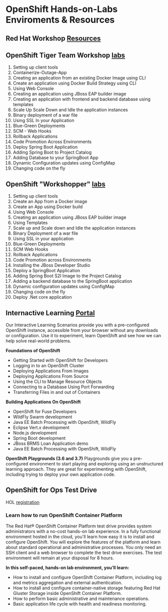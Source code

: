 # OpenShift Hands-on-Labs Enviroments & Resources

## Red Hat Workshop [Resources](https://github.com/RedHatWorkshops)

## OpenShift Tiger Team Workshop [labs](https://github.com/RedHatWorkshops/openshiftv3-workshop)

1. Setting up client tools
1. Containerize-Outage-App
1. Creating an application from an existing Docker Image using CLI
1. Create an application using Docker Build Strategy using CLI
1. Using Web Console
1. Creating an application using JBoss EAP builder image
1. Creating an application with frontend and backend database using templates
1. Scale Up Scale Down and Idle the application instances
1. Binary deployment of a war file
1. Using SSL In your Application
1. Blue-Green Deployments
1. SCM - Web Hooks
1. Rollback Applications
1. Code Promotion Across Environments
1. Deploy Spring Boot Application
1. Adding Spring Boot to Project Catalog
1. Adding Database to your SpringBoot App
1. Dynamic Configuration updates using ConfigMap
1. Changing code on the fly

## OpenShift "Workshopper" [labs](http://labs.apps.ocp.cloudvillage.in/#/workshop/ocptigerteam/module/0-setting-up-client-tools)
1. Setting up client tools
2. Create an App from a Docker image
3. Create an App using Docker build
4. Using Web Console
5. Creating an application using JBoss EAP builder image
6. Using Templates
7. Scale up and Scale down and Idle the application instances
8. Binary Deployment of a war file
9. Using SSL in your application
10. Blue-Green Deployments
11. SCM Web Hooks
12. Rollback Applications
13. Code Promotion across Environments
14. Installing the JBoss Developer Studio
15. Deploy a SpringBoot Application
16. Adding Spring Boot S2I Image to the Project Catalog
17. Adding a backend database to the SpringBoot application
18. Dynamic configuration updates using ConfigMap
19. Changing code on the fly
20. Deploy .Net core application

## Internactive Learning [Portal](https://learn.openshift.com)
Our Interactive Learning Scenarios provide you with a pre-configured OpenShift instance, accessible from your browser without any downloads or configuration. Use it to experiment, learn OpenShift and see how we can help solve real-world problems.

**Foundations of OpenShift**
* Getting Started with OpenShift for Developers
* Logging in to an OpenShift Cluster
* Deploying Applications From Images
* Deploying Applications From Source
* Using the CLI to Manage Resource Objects
* Connecting to a Database Using Port Forwarding
* Transferring Files in and out of Containers

**Building Applications On OpenShift**
* OpenShift for Fuse Developers
* WildFly Swarm development
* Java EE Batch Processing with OpenShift, WildFly
* Eclipse Vert.x development
* Node.js development
* Spring Boot development
* JBoss BRMS Loan Application demo
* Java EE Batch Processing with OpenShift, WildFly

**OpenShift Playgrounds (3.6 and 3.7)**
Playgrounds give you a pre-configured environment to start playing and exploring using an unstructured learning approach. They are great for experimenting with OpenShift, including trying to deploy your own application code.

## OpenShift for Ops Test Drive
HOL [registration](https://www.redhat.com/en/engage/openshift-storage-testdrive-20170718)
### Learn how to run OpenShift Container Platform
The Red Hat® OpenShift Container Platform test drive provides system administrators with a no-cost hands-on lab experience. In a fully functional environment hosted in the cloud, you'll learn how easy it is to install and configure OpenShift. You will explore the features of the platform and learn about standard operational and administrative processes. You only need an SSH client and a web browser to complete the test drive exercises. The test environment will remain at your disposal for 8 hours.

**In this self-paced, hands-on lab environment, you’ll learn:**
* How to install and configure OpenShift Container Platform, including log and metrics aggregation and external authentication.
* How to install and configure container-native storage featuring Red Hat Gluster Storage inside OpenShift Container Platform.
* How to perform basic administrative and maintenance operations.
* Basic application life cycle with health and readiness monitoring.
